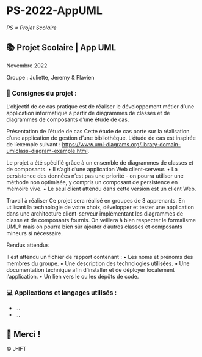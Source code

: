 # PS-2022-AppUML

*PS = Projet Scolaire*

## 📚 Projet Scolaire | App UML

Novembre 2022

Groupe : Juliette, Jeremy & Flavien

### 📌 Consignes du projet :
L’objectif de ce cas pratique est de réaliser le développement métier d’une application informatique à partir de diagrammes de classes et de diagrammes de composants d’une étude de cas.

Présentation de l’étude de cas
Cette étude de cas porte sur la réalisation d’une application de gestion d’une bibliothèque. L’étude de cas est inspirée de l’exemple suivant : https://www.uml-diagrams.org/library-domain-umlclass-diagram-example.html.


Le projet a été spécifié grâce à un ensemble de diagrammes de classes et de composants.
• Il s’agit d’une application Web client-serveur.
• La persistence des données n’est pas une priorité - on pourra utiliser une méthode non
optimisée, y compris un composant de persistence en mémoire vive.
• Le seul client attendu dans cette version est un client Web.


Travail à réaliser
Ce projet sera réalisé en groupes de 3 apprenants.
En utilisant la technologie de votre choix, développer et tester une application dans une
architecture client-serveur implémentant les diagrammes de classe et de composants fournis. On
veillera à bien respecter le formalisme UML® mais on pourra bien sûr ajouter d’autres classes et
composants mineurs si nécessaire.


Rendus attendus

Il est attendu un fichier de rapport contenant :
• Les noms et prénoms des membres du groupe.
• Une description des technologies utilisées.
• Une documentation technique afin d’installer et de déployer localement l’application.
• Un lien vers le ou les dépôts de code.

### 💻 Applications et langages utilisés :

+ ...
+ ...



## 🌸 Merci !
© J-IFT
